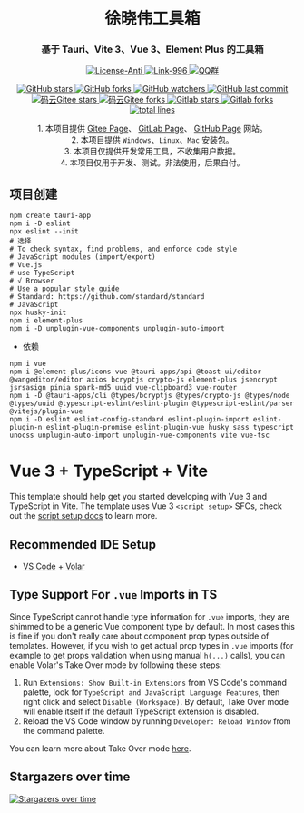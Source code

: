 <div align="center" style="text-align: center;">
    <h1>徐晓伟工具箱</h1>
    <h3>基于 Tauri、Vite 3、Vue 3、Element Plus 的工具箱</h3>
    <a target="_blank" href="https://github.com/996icu/996.ICU/blob/master/LICENSE">
        <img alt="License-Anti" src="https://img.shields.io/badge/License-Anti 996-blue.svg">
    </a>
    <a target="_blank" href="https://996.icu/#/zh_CN">
        <img alt="Link-996" src="https://img.shields.io/badge/Link-996.icu-red.svg">
    </a>
    <a target="_blank" href="https://qm.qq.com/cgi-bin/qm/qr?k=ZieC6s1WB4njfVbrDHYgoNS8YpT26VtF&jump_from=webapi">
        <img alt="QQ群" src="https://img.shields.io/badge/QQ群-696503132-blue.svg"/>
    </a>
</div>

<p></p>

<div align="center" style="text-align: center;">
<a target="_blank" href="https://github.com/xuxiaowei-tools/xuxiaowei-tools">
    <img alt="GitHub stars" src="https://img.shields.io/github/stars/xuxiaowei-tools/xuxiaowei-tools?logo=github">
  </a>

  <a target="_blank" href="https://github.com/xuxiaowei-tools/xuxiaowei-tools">
    <img alt="GitHub forks" src="https://img.shields.io/github/forks/xuxiaowei-tools/xuxiaowei-tools?logo=github">
  </a>

  <a target="_blank" href="https://github.com/xuxiaowei-tools/xuxiaowei-tools">
    <img alt="GitHub watchers" src="https://img.shields.io/github/watchers/xuxiaowei-tools/xuxiaowei-tools?logo=github">
  </a>

  <a target="_blank" href="https://github.com/xuxiaowei-tools/xuxiaowei-tools">
    <img alt="GitHub last commit" src="https://img.shields.io/github/last-commit/xuxiaowei-tools/xuxiaowei-tools">
  </a>

  <a target="_blank" href="https://gitee.com/xuxiaowei-tools/xuxiaowei-tools">
    <img alt="码云Gitee stars" src="https://gitee.com/xuxiaowei-tools/xuxiaowei-tools/badge/star.svg?theme=blue">
  </a>

  <a target="_blank" href="https://gitee.com/xuxiaowei-tools/xuxiaowei-tools">
    <img alt="码云Gitee forks" src="https://gitee.com/xuxiaowei-tools/xuxiaowei-tools/badge/fork.svg?theme=blue">
  </a>

  <a target="_blank" href="https://gitlab.com/xuxiaowei-tools/xuxiaowei-tools">
    <img alt="Gitlab stars" src="https://badgen.net/gitlab/stars/xuxiaowei-tools/xuxiaowei-tools?icon=gitlab">
  </a>

  <a target="_blank" href="https://gitlab.com/xuxiaowei-tools/xuxiaowei-tools">
    <img alt="Gitlab forks" src="https://badgen.net/gitlab/forks/xuxiaowei-tools/xuxiaowei-tools?icon=gitlab">
  </a>

  <a target="_blank" href="https://github.com/xuxiaowei-tools/xuxiaowei-tools">
    <img alt="total lines" src="https://tokei.rs/b1/github/xuxiaowei-tools/xuxiaowei-tools">
  </a>

</div>

<p></p>

<div align="center" style="text-align: center;">
   <div>
      1. 本项目提供
         <a target="_blank" href="https://xuxiaowei-tools.gitee.io">Gitee Page</a>、
         <a target="_blank" href="https://xuxiaowei-tools.gitlab.io">GitLab Page</a>、
         <a target="_blank" href="https://xuxiaowei-tools.github.io">GitHub Page</a>
         网站。
   </div>
   <div>
      2. 本项目提供 <code>Windows</code>、<code>Linux</code>、<code>Mac</code> 安装包。
   </div>
   <div>
      3. 本项目仅提供开发常用工具，不收集用户数据。
   </div>
   <div>
      4. 本项目仅用于开发、测试。非法使用，后果自付。
   </div>
</div>

<p></p>

## 项目创建

```shell
npm create tauri-app
npm i -D eslint
npx eslint --init
# 选择
# To check syntax, find problems, and enforce code style
# JavaScript modules (import/export)
# Vue.js
# use TypeScript
# √ Browser
# Use a popular style guide
# Standard: https://github.com/standard/standard
# JavaScript
npx husky-init
npm i element-plus
npm i -D unplugin-vue-components unplugin-auto-import
```

- 依赖

```shell
npm i vue
npm i @element-plus/icons-vue @tauri-apps/api @toast-ui/editor @wangeditor/editor axios bcryptjs crypto-js element-plus jsencrypt jsrsasign pinia spark-md5 uuid vue-clipboard3 vue-router
npm i -D @tauri-apps/cli @types/bcryptjs @types/crypto-js @types/node @types/uuid @typescript-eslint/eslint-plugin @typescript-eslint/parser @vitejs/plugin-vue
npm i -D eslint eslint-config-standard eslint-plugin-import eslint-plugin-n eslint-plugin-promise eslint-plugin-vue husky sass typescript unocss unplugin-auto-import unplugin-vue-components vite vue-tsc
```

# Vue 3 + TypeScript + Vite

This template should help get you started developing with Vue 3 and TypeScript in Vite. The template uses Vue
3 `<script setup>` SFCs, check out
the [script setup docs](https://v3.vuejs.org/api/sfc-script-setup.html#sfc-script-setup) to learn more.

## Recommended IDE Setup

- [VS Code](https://code.visualstudio.com/) + [Volar](https://marketplace.visualstudio.com/items?itemName=Vue.volar)

## Type Support For `.vue` Imports in TS

Since TypeScript cannot handle type information for `.vue` imports, they are shimmed to be a generic Vue component type
by default. In most cases this is fine if you don't really care about component prop types outside of templates.
However, if you wish to get actual prop types in `.vue` imports (for example to get props validation when using
manual `h(...)` calls), you can enable Volar's Take Over mode by following these steps:

1. Run `Extensions: Show Built-in Extensions` from VS Code's command palette, look
   for `TypeScript and JavaScript Language Features`, then right click and select `Disable (Workspace)`. By default,
   Take Over mode will enable itself if the default TypeScript extension is disabled.
2. Reload the VS Code window by running `Developer: Reload Window` from the command palette.

You can learn more about Take Over mode [here](https://github.com/johnsoncodehk/volar/discussions/471).

## Stargazers over time

[![Stargazers over time](https://starchart.cc/xuxiaowei-tools/xuxiaowei-tools.svg)](https://starchart.cc/xuxiaowei-tools/xuxiaowei-tools)
